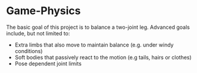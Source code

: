# Game-Physics
The basic goal of this project is to balance a two-joint leg.
Advanced goals include, but not limited to:
- Extra limbs that also move to maintain balance (e.g. under windy conditions)
- Soft bodies that passively react to the motion (e.g tails, hairs or clothes)
- Pose dependent joint limits
